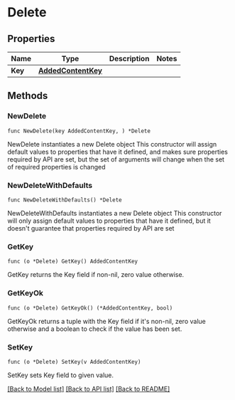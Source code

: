 # Delete

## Properties

Name | Type | Description | Notes
------------ | ------------- | ------------- | -------------
**Key** | [**AddedContentKey**](AddedContentKey.md) |  | 

## Methods

### NewDelete

`func NewDelete(key AddedContentKey, ) *Delete`

NewDelete instantiates a new Delete object
This constructor will assign default values to properties that have it defined,
and makes sure properties required by API are set, but the set of arguments
will change when the set of required properties is changed

### NewDeleteWithDefaults

`func NewDeleteWithDefaults() *Delete`

NewDeleteWithDefaults instantiates a new Delete object
This constructor will only assign default values to properties that have it defined,
but it doesn't guarantee that properties required by API are set

### GetKey

`func (o *Delete) GetKey() AddedContentKey`

GetKey returns the Key field if non-nil, zero value otherwise.

### GetKeyOk

`func (o *Delete) GetKeyOk() (*AddedContentKey, bool)`

GetKeyOk returns a tuple with the Key field if it's non-nil, zero value otherwise
and a boolean to check if the value has been set.

### SetKey

`func (o *Delete) SetKey(v AddedContentKey)`

SetKey sets Key field to given value.



[[Back to Model list]](../README.md#documentation-for-models) [[Back to API list]](../README.md#documentation-for-api-endpoints) [[Back to README]](../README.md)


